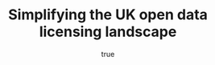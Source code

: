 ---
id: http://contentapi.theodi.org/simplifying-the-uk-open-data-licensing-landscape.json
web_url: http://theodi.org/blog/simplifying-the-uk-open-data-licensing-landscape
slug: simplifying-the-uk-open-data-licensing-landscape
title: Simplifying the UK open data licensing landscape
format: article
updated_at: '2015-09-11T10:59:28+01:00'
created_at: '2015-02-20T16:08:08+00:00'
tag_ids:
- blog
- ordnance-survey
- open-data
- licensing
tags:
- id: http://contentapi.theodi.org/tags/articles/blog.json
  web_url: 
  title: Blog Post
  details:
    description: Blog Post
    short_description: 
    type: article
  content_with_tag:
    id: http://contentapi.theodi.org/with_tag.json?article=blog
    web_url: http://theodi.org/tags/blog
    slug: blog
  parent: 
- id: http://contentapi.theodi.org/tags/keywords/ordnance-survey.json
  web_url: 
  title: ordnance survey
  details:
    description: 
    short_description: 
    type: keyword
  content_with_tag:
    id: http://contentapi.theodi.org/with_tag.json?keyword=ordnance-survey
    web_url: http://theodi.org/tags/ordnance-survey
    slug: ordnance-survey
  parent: 
- id: http://contentapi.theodi.org/tags/keywords/open-data.json
  web_url: 
  title: open data
  details:
    description: 
    short_description: 
    type: keyword
  content_with_tag:
    id: http://contentapi.theodi.org/with_tag.json?keyword=open-data
    web_url: http://theodi.org/tags/open-data
    slug: open-data
  parent: 
- id: http://contentapi.theodi.org/tags/keywords/licensing.json
  web_url: 
  title: licensing
  details:
    description: 
    short_description: 
    type: keyword
  content_with_tag:
    id: http://contentapi.theodi.org/with_tag.json?keyword=licensing
    web_url: http://theodi.org/tags/licensing
    slug: licensing
  parent: 
related: []
details:
  need_id: 
  business_proposition: false
  description: "The Ordnance Survey has adopted the Open Government Licence (OGL)
    as the default licence for all of their open data products. This is great news
    for the open data community as it simplifies licensing around many important UK
    open datasets. It’s also an opportunity for other data publishers to reflect on
    their own approach to data licensing.\r\n\r\nThe original “OS Open Data licence”
    was based on a customised version of the first version of the OGL. Unfortunately
    these changes left the open data community in some doubt about how the new clauses
    were to be interpreted. For example the Open Street Map community decided that
    the terms were incompatible with the Open Database Licence, requiring them to
    seek explicit permission to use the open data. These are exactly the problems
    that standard open licences are meant to avoid.\r\n\r\nBy switching licence the
    Ordnance Survey have not only resolved outstanding confusion but have also ensured
    that their data can be freely and easily mixed with other UK government sources.
    The knock-on effects will also simplify the licensing of local government data
    released under the Public Sector Mapping Agreement. The result is a much clearer
    and simpler open data landscape in the UK.\r\n\r\nAt the ODI we’ve previously
    highlighted our concerns around the proliferation of open government licences.
    Many of these licences have taken a similar approach to the OS Open Data licence
    and are derived from earlier versions of the OGL.\r\n\r\nWe think this is a good
    time for all data publishers to consider their licensing choices:\r\n\r\n    If
    your custom licence is derived from the OGL then consider adopting the original
    version unchanged.\r\n    If you’re using a bespoke licence then consider how
    adopting a standard licence such as the OGL or the Creative Commons Attribution
    licence could benefit potential reusers.\r\n\r\nFor more background read through
    our guidance on open data licensing and our draft guidance on problematic licensing
    terms.\r\n\r\nUltimately, simplification of the open data licensing landscape
    benefits everyone and we ask other publishers to follow the Ordnance Survey’s
    lead.\r\n\r\nImage: Flickr(CC BY-SA 2.0) - Adrian Scottow\r\nComments\r\nThere
    are no comments yet.\r\nAdd comment\r\n[?]\r\n"
  excerpt: ''
  language: en
  need_extended_font: false
  url: ''
  content: |+
    <p><img src="http://bd7a65e2cb448908f934-86a50c88e47af9e1fb58ce0672b5a500.r32.cf3.rackcdn.com/uploads/assets/ed/94/54ed943c1f986a085a000019/ordnance_survey.jpg" alt="null" class="img" id="attachment-54ed943cd0d4620863000072" /></p>

    <p>The Ordnance Survey has <a rel="external" href="http://www.ordnancesurvey.co.uk/blog/2015/02/were-using-the-open-government-licence-to-encourage-greater-use-of-os-opendata-products/">adopted the Open Government Licence</a> (OGL) as the default licence for all of its open data products. This is great news for the open data community as it simplifies licensing around many important UK open datasets. It&rsquo;s also an opportunity for other data publishers to reflect on their own approach to data licensing.</p>

    <p>The original &ldquo;OS Open Data licence&rdquo; was based on a customised version of the first version of the OGL. Unfortunately these changes left the open data community in <a rel="external" href="https://lists.okfn.org/pipermail/od-discuss/2013-July/000549.html">some doubt</a> about how the new clauses were to be interpreted. For example, the Open Street Map community <a rel="external" href="http://robert.mathmos.net/osm/notes/os-open-data.html">decided that the terms were incompatible with the Open Database Licence</a>, requiring them to seek explicit permission to use the open data. These are exactly the problems that standard open licences are meant to avoid.</p>

    <p>By switching licence the Ordnance Survey has not only resolved outstanding confusion but has also ensured that its data can be freely and easily mixed with other UK Government sources. The knock-on effects will also <a rel="external" href="http://robert.mathmos.net/osm/notes/os-odl-to-ogl.html">simplify the licensing of local government data</a> released under the Public Sector Mapping Agreement. The result is a much clearer and simpler open data landscape in the UK.</p>

    <p>At the ODI we&rsquo;ve previously highlighted our concerns around <a rel="external" href="http://theodi.org/blog/the-proliferation-of-open-government-licences">the proliferation of open government licences</a>. Many of these licences have taken a similar approach to the OS Open Data licence and are derived from earlier versions of the OGL.</p>

    <p>We think this is a good time for all data publishers to consider their licensing choices: </p>

    <ul>
      <li>If your custom licence is derived from the OGL then consider adopting the original version unchanged.</li>
      <li>If you&rsquo;re using a bespoke licence then consider how adopting a standard licence such as the OGL or the Creative Commons Attribution licence could benefit potential reusers.</li>
    </ul>

    <p>For more information you can browse <a rel="external" href="http://theodi.org/guides/publishers-guide-open-data-licensing">our guidance on open data licensing</a> and our <a rel="external" href="http://theodi.org/blog/draft-guidance-on-data-licensing-issues">draft guidance on problematic licensing terms</a>.</p>

    <p>Ultimately, the simplification of the open data licensing landscape benefits everyone and we ask other publishers to follow the Ordnance Survey&rsquo;s lead.</p>

    <hr />
    <p><small><i>Image: Flickr(CC BY-SA 2.0) - <a title="Flickr attribution" href="https://www.flickr.com/photos/chodhound/3789007437/in/photolist-87WcWS-7eFbL8-9MZTJ9-dNchLk-r7hwT7-dNjnGY-ozLd2M-dU3hGu-efAmoM-87WdQw-7bRbPx-9jDfEu-6LPDUr-87WeZE-7XUk9Z-6XGfpU-p86ChL-ddrZPF-6XGs85-ddR3WL-dNhRPS-hpmmKz-qYFpJZ-drxUqP-7PXm2z-oy1w2k-58xyuE-gVdsvX-4yLpFR-6XGtz7-6XCsL2-6XCcDD-6XEbic-6XGbXd-6XCdCt-6XJa9m-6XGqNd-6XGeuw-6XEafP-6XJ7ou-6XCitZ-6XEJZ6-5ueKrx-8Ag5Zk-6XGgE9-6XCewz-9Kzs5J-5CXwsf-euzSKS-euznCa">Adrian Scottow</a></i></small></p>

  media_enquiries_name: ''
  media_enquiries_email: ''
  media_enquiries_telephone: ''
  alternative_title: Simplifying the UK open data licensing landscape
  organizations: []
  author:
    name: Leigh Dodds
    slug: leigh-dodds
    web_url: http://theodi.org/team/leigh-dodds
    tag_ids:
    - team
    - rnd-programme
    - staff
  nodes: []
author:
  name: Leigh Dodds
  slug: leigh-dodds
  web_url: http://theodi.org/team/leigh-dodds
  tag_ids:
  - team
  - rnd-programme
  - staff
nodes: []
organizations: []
related_external_links: []
---